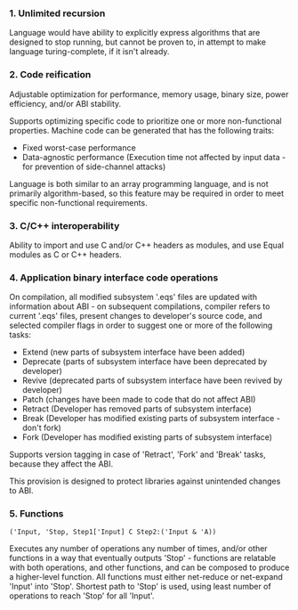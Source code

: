 ﻿### 1. Unlimited recursion
Language would have ability to explicitly express algorithms that are designed to stop running, but cannot be proven to, in attempt to make language turing-complete, if it isn't already.

### 2. Code reification
Adjustable optimization for performance, memory usage, binary size, power efficiency, and/or ABI stability.

Supports optimizing specific code to prioritize one or more non-functional properties. Machine code can be generated that has the following traits:

- Fixed worst-case performance
- Data-agnostic performance        (Execution time not affected by input data - for prevention of side-channel attacks)

Language is both similar to an array programming language, and is not primarily algorithm-based, so this feature may be required in order to meet specific non-functional requirements.

### 3. C/C++ interoperability

Ability to import and use C and/or C++ headers as modules, and use Equal modules as C or C++ headers.

### 4. Application binary interface code operations
On compilation, all modified subsystem '.eqs' files are updated with information about
ABI - on subsequent compilations, compiler refers to current '.eqs' files, present
changes to developer's source code, and selected compiler flags in order to suggest
one or more of the following tasks:

- Extend    (new parts of subsystem interface have been added)
- Deprecate (parts of subsystem interface have been deprecated by developer)
- Revive    (deprecated parts of subsystem interface have been revived by developer)
- Patch     (changes have been made to code that do not affect ABI)
- Retract   (Developer has removed parts of subsystem interface)
- Break     (Developer has modified existing parts of subsystem interface - don't fork)
- Fork      (Developer has modified existing parts of subsystem interface)

Supports version tagging in case of 'Retract', 'Fork' and 'Break' tasks,
because they affect the ABI.

This provision is designed to protect libraries against unintended changes to ABI.

### 5. Functions
    ('Input, 'Stop, Step1['Input] C Step2:('Input & 'A))

Executes any number of operations any number of times, and/or other functions in a way that eventually outputs 'Stop' - functions are relatable with both operations, and other functions, and can be composed to produce a higher-level function. All functions must either net-reduce or net-expand 'Input' into 'Stop'. Shortest path to 'Stop' is used, using least number of operations to reach 'Stop' for all 'Input'.